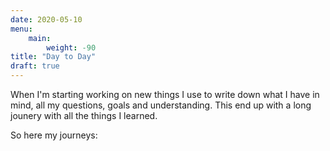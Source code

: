 ```yaml
---
date: 2020-05-10
menu:
    main:
        weight: -90
title: "Day to Day"
draft: true
---
```


When I'm starting working on new things I use to write down what I have in mind, all my questions, goals and understanding. This end up with a long jounery with all the things I learned.

So here my journeys:
